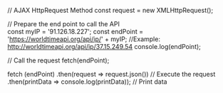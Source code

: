 
// AJAX HttpRequest Method
const request = new XMLHttpRequest();

// Prepare the end point to call the API  
const myIP = '91.126.18.227';
const endPoint = 'https://worldtimeapi.org/api/ip/' + myIP; //Example: http://worldtimeapi.org/api/ip/37.15.249.54
console.log(endPoint);

// Call the request
fetch(endPoint);

fetch (endPoint)
.then(request => request.json()) // Execute the request
.then(printData => console.log(printData)); // Print data